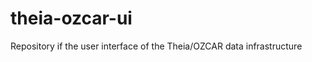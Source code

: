 theia-ozcar-ui
==============

Repository if the user interface of the Theia/OZCAR data infrastructure
